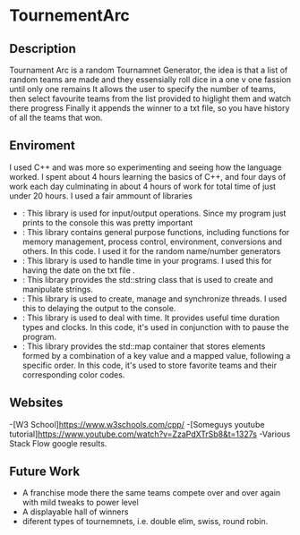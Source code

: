 # TournementArc
## Description
Tournament Arc is a random Tournamnet Generator, the idea is that a list of random teams are made and they essensially roll dice in a one v one fassion until only one remains
It allows the user to specify the number of teams, then select favourite teams from the list provided to higlight them and watch there progress
Finally it appends the winner to a txt file, so you have history of all the teams that won.

## Enviroment
I used C++ and was more so experimenting and seeing how the language worked.
I spent about 4 hours learning the basics of C++, and four days of work each day culminating in about 4 hours of work for total time of just under 20 hours.
I used a fair ammount of libraries
-	<iostream>: This library is used for input/output operations. Since my program just prints to the console this was pretty important
-	<cstdlib>: This library contains general purpose functions, including functions for memory management, process control, environment, conversions and others. In this code. I used it for the random name/number generators
-	<ctime>: This library is used to handle time in your programs. I used this for having the date on the txt file .
-	<string>: This library provides the std::string class that is used to create and manipulate strings.
-	<thread>: This library is used to create, manage and synchronize threads. I used this to delaying the output to the console.
-	<chrono>: This library is used to deal with time. It provides useful time duration types and clocks. In this code, it's used in conjunction with <thread> to pause the program.
-	<map>: This library provides the std::map container that stores elements formed by a combination of a key value and a mapped value, following a specific order. In this code, it's used to store favorite teams and their corresponding color codes.

## Websites
-[W3 School]https://www.w3schools.com/cpp/
-[Someguys youtube tutorial]https://www.youtube.com/watch?v=ZzaPdXTrSb8&t=1327s
-Various Stack Flow google results.

## Future Work
- A franchise mode there the same teams compete over and over again with mild tweaks to power level
- A displayable hall of winners
- diferent types of tournemnets, i.e. double elim, swiss, round robin.
